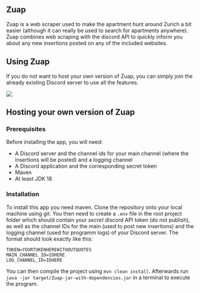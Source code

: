 ## Zuap

Zuap is a web scraper used to make the apartment hunt around Zurich a bit easier 
(although it can really be used to search for apartments anywhere). Zuap combines web scraping with the discord API to quickly inform
you about any new insertions posted on any of the included websites.

## Using Zuap

If you do not want to host your own version of Zuap, you can simply join the already existing Discord server to use all the features.

[![](https://dcbadge.vercel.app/api/server/BnWfNSzj7N)](https://discord.gg/BnWfNSzj7N)

## Hosting your own version of Zuap

### Prerequisites

Before installing the app, you will need:

- A Discord server and the channel ids for your main channel (where the insertions will be posted) and a logging channel
- A Discord application and the corresponding secret token
- Maven
- At least JDK 18

### Installation

To install this app you need maven. Clone the repository onto your local machine using git. You then need to create a `.env` file in the root project folder
which should contain your _secret_ discord API token (do not publish), as well as the channel IDs for the main (used to post new insertions) and the logging 
channel (used for programm logs) of your Discord server. The format should look exactly like this:

    TOKEN=YOURTOKENHEREWITHOUTQUOTES
    MAIN_CHANNEL_ID=IDHERE
    LOG_CHANNEL_ID=IDHERE

You can then compile the project using `mvn clean install`. Afterwards run `java -jar target/Zuap-jar-with-dependencies.jar` in a terminal to execute the program.
